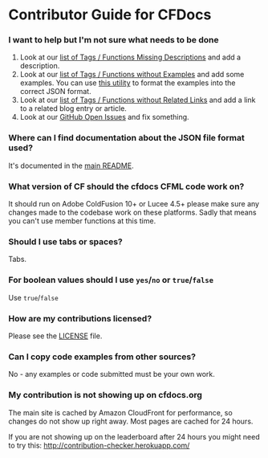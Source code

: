 # Contributor Guide for CFDocs

### I want to help but I'm not sure what needs to be done

1. Look at our [list of Tags / Functions Missing Descriptions](https://cfdocs.org/reports/missing-descriptions.cfm) and add a description.
2. Look at our [list of Tags / Functions without Examples](https://cfdocs.org/reports/missing-examples.cfm) and add some examples. You can use [this utility](https://cfdocs.org/utilities/json/) to format the examples into the correct JSON format.
3. Look at our [list of Tags / Functions without Related Links](https://cfdocs.org/reports/missing-related.cfm) and add a link to a related blog entry or article.
4. Look at our [GitHub Open Issues](https://github.com/foundeo/cfdocs/issues) and fix something.

### Where can I find documentation about the JSON file format used?

It's documented in the [main README](/foundeo/cfdocs#json-file-documentation).

### What version of CF should the cfdocs CFML code work on?

It should run on Adobe ColdFusion 10+ or Lucee 4.5+ please make sure any changes 
made to the codebase work on these platforms. Sadly that means you can't use member
functions at this time.

### Should I use tabs or spaces?

Tabs.

### For boolean values should I use `yes`/`no` or `true`/`false`

Use `true`/`false`

### How are my contributions licensed?

Please see the [LICENSE](/foundeo/cfdocs/LICENSE) file.

### Can I copy code examples from other sources?

No - any examples or code submitted must be your own work.

### My contribution is not showing up on cfdocs.org

The main site is cached by Amazon CloudFront for performance, so changes
do not show up right away. Most pages are cached for 24 hours.

If you are not showing up on the leaderboard after 24 hours you might need to 
try this: http://contribution-checker.herokuapp.com/
